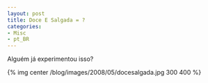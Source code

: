 ```yaml
---
layout: post
title: Doce E Salgada = ?
categories:
- Misc
- pt_BR
---
```

Alguém já experimentou isso?

{% img center /blog/images/2008/05/docesalgada.jpg 300 400 %}